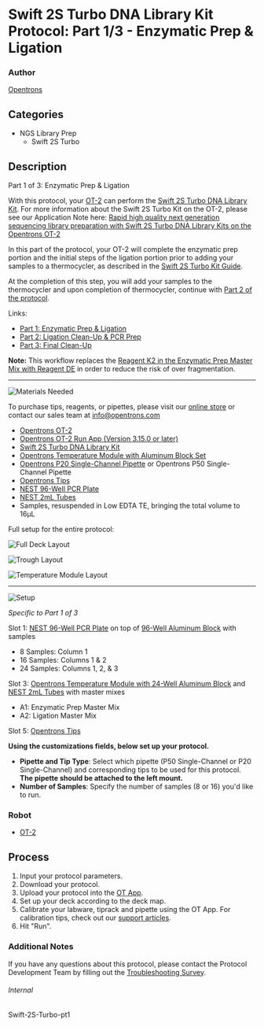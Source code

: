 # Swift 2S Turbo DNA Library Kit Protocol: Part 1/3 - Enzymatic Prep & Ligation

### Author
[Opentrons](https://opentrons.com/)

## Categories
* NGS Library Prep
	* Swift 2S Turbo


## Description
Part 1 of 3: Enzymatic Prep & Ligation


With this protocol, your [OT-2](https://shop.opentrons.com/collections/ot-2-robot/products/ot-2) can perform the [Swift 2S Turbo DNA Library Kit](https://swiftbiosci.com/swift-2s-turbo-dna-library-kits/). For more information about the Swift 2S Turbo Kit on the OT-2, please see our Application Note here: [Rapid high quality next generation sequencing library preparation with Swift 2S Turbo DNA Library Kits on the Opentrons OT-2](https://opentrons-landing-img.s3.amazonaws.com/bundles/fully_automated_ngs_application_note.pdf)


In this part of the protocol, your OT-2 will complete the enzymatic prep portion and the initial steps of the ligation portion prior to adding your samples to a thermocycler, as described in the [Swift 2S Turbo Kit Guide](https://swiftbiosci.com/wp-content/uploads/2019/11/PRT-001-2S-Turbo-DNA-Library-Kit-Rev-1.pdf).


At the completion of this step, you will add your samples to the thermocycler and upon completion of thermocycler, continue with [Part 2 of the protocol](http://develop.protocols.opentrons.com/protocol/swift-2s-turbo-pt2).


Links:
* [Part 1: Enzymatic Prep & Ligation](http://develop.protocols.opentrons.com/protocol/swift-2s-turbo-pt1)
* [Part 2: Ligation Clean-Up & PCR Prep](http://develop.protocols.opentrons.com/protocol/swift-2s-turbo-pt2)
* [Part 3: Final Clean-Up](http://develop.protocols.opentrons.com/protocol/swift-2s-turbo-pt3)



**Note:** This workflow replaces the [Reagent K2 in the Enzymatic Prep Master Mix with Reagent DE](https://swiftbiosci.com/wp-content/uploads/2019/12/PRT-022-Swift-Deceleration-Module-Rev-1.pdf) in order to reduce the risk of over fragmentation.

---
![Materials Needed](https://s3.amazonaws.com/opentrons-protocol-library-website/custom-README-images/001-General+Headings/materials.png)

To purchase tips, reagents, or pipettes, please visit our [online store](https://shop.opentrons.com/) or contact our sales team at [info@opentrons.com](mailto:info@opentrons.com)

* [Opentrons OT-2](https://shop.opentrons.com/collections/ot-2-robot/products/ot-2)
* [Opentrons OT-2 Run App (Version 3.15.0 or later)](https://opentrons.com/ot-app/)
* [Swift 2S Turbo DNA Library Kit](https://swiftbiosci.com/swift-2s-turbo-dna-library-kits/)
* [Opentrons Temperature Module with Aluminum Block Set](https://shop.opentrons.com/collections/hardware-modules/products/tempdeck)
* [Opentrons P20 Single-Channel Pipette](https://shop.opentrons.com/collections/ot-2-pipettes/products/single-channel-electronic-pipette) or Opentrons P50 Single-Channel Pipette
* [Opentrons Tips](https://shop.opentrons.com/collections/opentrons-tips)
* [NEST 96-Well PCR Plate](https://shop.opentrons.com/collections/lab-plates/products/nest-0-1-ml-96-well-pcr-plate-full-skirt)
* [NEST 2mL Tubes](https://shop.opentrons.com/collections/tubes/products/nest-2-0-ml-sample-vial)
* Samples, resuspended in Low EDTA TE, bringing the total volume to 16µL


Full setup for the entire protocol:

![Full Deck Layout](https://s3.amazonaws.com/opentrons-protocol-library-website/custom-README-images/swift-2s-protocol/deck_layout_names.png)

![Trough Layout](https://s3.amazonaws.com/opentrons-protocol-library-website/custom-README-images/swift-2s-protocol/trough_layout.jpeg)

![Temperature Module Layout](https://s3.amazonaws.com/opentrons-protocol-library-website/custom-README-images/swift-2s-protocol/aluminum_block_layout.jpeg)


---
![Setup](https://s3.amazonaws.com/opentrons-protocol-library-website/custom-README-images/001-General+Headings/Setup.png)


*Specific to Part 1 of 3*


Slot 1: [NEST 96-Well PCR Plate](https://shop.opentrons.com/collections/lab-plates/products/nest-0-1-ml-96-well-pcr-plate-full-skirt) on top of [96-Well Aluminum Block](https://shop.opentrons.com/collections/racks-and-adapters/products/aluminum-block-set) with samples
* 8 Samples: Column 1
* 16 Samples: Columns 1 & 2
* 24 Samples: Columns 1, 2, & 3

Slot 3: [Opentrons Temperature Module with 24-Well Aluminum Block](https://shop.opentrons.com/collections/hardware-modules/products/tempdeck) and [NEST 2mL Tubes](https://shop.opentrons.com/collections/tubes/products/nest-2-0-ml-sample-vial) with master mixes
* A1: Enzymatic Prep Master Mix
* A2: Ligation Master Mix


Slot 5: [Opentrons Tips](https://shop.opentrons.com/collections/opentrons-tips)




__Using the customizations fields, below set up your protocol.__
* **Pipette and Tip Type**: Select which pipette (P50 Single-Channel or P20 Single-Channel) and corresponding tips to be used for this protocol. **The pipette should be attached to the left mount.**
* **Number of Samples**: Specify the number of samples (8 or 16) you'd like to run.




### Robot
* [OT-2](https://opentrons.com/ot-2)

## Process

1. Input your protocol parameters.
2. Download your protocol.
3. Upload your protocol into the [OT App](https://opentrons.com/ot-app).
4. Set up your deck according to the deck map.
5. Calibrate your labware, tiprack and pipette using the OT App. For calibration tips, check out our [support articles](https://support.opentrons.com/en/collections/1559720-guide-for-getting-started-with-the-ot-2).
6. Hit "Run".

### Additional Notes
If you have any questions about this protocol, please contact the Protocol Development Team by filling out the [Troubleshooting Survey](https://protocol-troubleshooting.paperform.co/).

###### Internal
Swift-2S-Turbo-pt1
